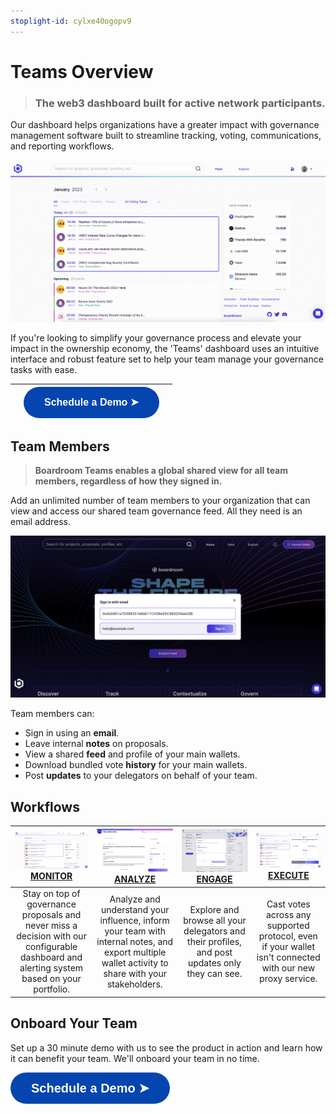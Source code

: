 ```yaml
---
stoplight-id: cylxe40ogopv9
---
```


# Teams Overview
<!-- theme: info -->
> ### The web3 dashboard built for active network participants.

Our dashboard helps organizations have a greater impact with governance management software built to streamline tracking, voting, communications, and reporting workflows.

![image.png](../../assets/images/zNPp6q5vDx.gif)

If you're looking to simplify your governance process and elevate your impact in the ownership economy, the 'Teams' dashboard uses an intuitive interface and robust feature set to help your team manage your governance tasks with ease.

| |<a href="https://calendly.com/kevinnielsen/boardroom-teams-overview"><button style="all:unset;font-family:Helvetica,Arial,sans-serif;display:inline-block;max-width:100%;white-space:nowrap;overflow:hidden;text-overflow:ellipsis;background-color:#0445AF;color:#FFFFFF;font-size:16px;border-radius:25px;padding:0 33px;font-weight:bold;height:50px;cursor:pointer;line-height:50px;text-align:center;margin:0;text-decoration:none;">Schedule a Demo ➤</button><a/> | |
|   :----:   |    :----:   |    :----:   |  


## Team Members
> **Boardroom Teams enables a global shared view for all team members, regardless of how they signed in.**

Add an unlimited number of team members to your organization that can view and access our shared team governance feed. All they need is an email address.

![image.png](../../assets/images/image-84.png)

Team members can:

- Sign in using an **email**.
- Leave internal **notes** on proposals.
- View a shared **feed** and profile of your main wallets.
- Download bundled vote **history** for your main wallets.
- Post **updates** to your delegators on behalf of your team. 

## Workflows
|![image.png](../../assets/images/image-86.png)[**MONITOR**](2-Voting.md)|![image.png](../../assets/images/image-88.png)[**ANALYZE**](4-Profile.md)|![image.png](../../assets/images/image-90.png) [**ENGAGE**](3-Delegation.md)|![image.png](../../assets/images/image-92.png)[**EXECUTE**](2-Voting.md)|
|   :----:         |    :----:   |   :----:   |   :----:    |
| Stay on top of governance proposals and never miss a decision with our configurable dashboard and alerting system based on your portfolio. | Analyze and understand your influence, inform your team with internal notes, and export multiple wallet activity to share with your stakeholders. | Explore and browse all your delegators and their profiles, and post updates only they can see.  | Cast votes across any supported protocol, even if your wallet isn't connected with our new proxy service. |

## Onboard Your Team
Set up a 30 minute demo with us to see the product in action and learn how it can benefit your team. We'll onboard your team in no time.

<a href="https://calendly.com/kevinnielsen/boardroom-teams-overview"><button style="all:unset;font-family:Helvetica,Arial,sans-serif;display:inline-block;max-width:100%;white-space:nowrap;overflow:hidden;text-overflow:ellipsis;background-color:#0445AF;color:#FFFFFF;font-size:20px;border-radius:25px;padding:0 33px;font-weight:bold;height:50px;cursor:pointer;line-height:50px;text-align:center;margin:0;text-decoration:none;">Schedule a Demo ➤</button><a/>